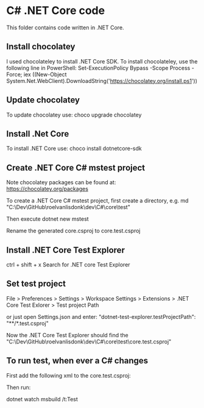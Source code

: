 # C# .NET Core code

This folder contains code written in .NET Core.


## Install chocolatey
I used chocolateley to install .NET Core SDK.
To install chocolateley, use the following line in PowerShell:
Set-ExecutionPolicy Bypass -Scope Process -Force; iex ((New-Object System.Net.WebClient).DownloadString('https://chocolatey.org/install.ps1'))

## Update chocolatey
To update chocolatey use:
choco upgrade chocolatey

## Install .Net Core
To install .NET Core use:
choco install dotnetcore-sdk


## Create .NET Core C# mstest project
Note chocolatey packages can be found at: https://chocolatey.org/packages

To create a .NET Core C# mstest project, first create a directory, e.g.
md "C:\Dev\GitHub\roelvanlisdonk\dev\C#\core\test"

Then execute
dotnet new mstest

Rename the generated core.csproj to core.test.csproj



## Install .NET Core Test Explorer
ctrl + shift + x
Search for .NET core Test Explorer

## Set test project
File > Preferences > Settings > Workspace Settings > Extensions > .NET Core Test Exlorer > Test project Path

or just open Settings.json and enter:
"dotnet-test-explorer.testProjectPath": "**/*.test.csproj"

Now the .NET Core Test Explorer should find the "C:\Dev\GitHub\roelvanlisdonk\dev\C#\core\test\core.test.csproj"

## To run test, when ever a C# changes
First add the following xml to the core.test.csproj:

<ItemGroup>
    <TestProjects Include="**\*test.csproj" />
    <Watch Include="**\*.cs" />
</ItemGroup>
<Target Name="Test">
    <MSBuild Targets="VSTest" Projects="@(TestProjects)" />
</Target>
<Import Project="$(MSBuildExtensionsPath)\Microsoft.Common.targets" />

Then run:

dotnet watch msbuild /t:Test